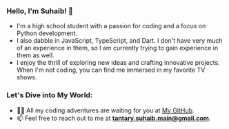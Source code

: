 
### Hello, I'm Suhaib! 👋

- I'm a high school student with a passion for coding and a focus on Python development.
- I also dabble in JavaScript, TypeScript, and Dart. I don't have very much of an experience in them, so I am currently trying to gain experience in them as well.
- I enjoy the thrill of exploring new ideas and crafting innovative projects. When I'm not coding, you can find me immersed in my favorite TV shows.

### Let's Dive into My World:

- 👨‍💻 All my coding adventures are waiting for you at [My GitHub](https://github.com/Suhaib-Hilal).
- 📫 Feel free to reach out to me at **tantary.suhaib.main@gmail.com**.
